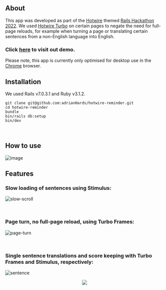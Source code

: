 ## About
This app was developed as part of the [Hotwire](https://hotwired.dev/) themed [Rails Hackathon 2022](https://railshackathon.com/). We used [Hotwire Turbo](https://turbo.hotwired.dev/) on certain pages to negate the need for full-page reloads, for example when turning a page or translating certain sentences from a non-English language into English. 

### Click [here](https://team50.herokuapp.com/) to visit out demo. 

Please note, this app is currently only optimised for desktop use in the [Chrome](https://www.google.com/intl/en_uk/chrome/) browser. 

## Installation
We used Rails v7.0.3.1 and Ruby v3.1.2. 

```
git clone git@github.com:adrianHards/hotwire-reminder.git
cd hotwire-reminder
bundle
bin/rails db:setup
bin/dev
```
<br>

## How to use
![image](https://user-images.githubusercontent.com/17050237/190924047-077afc85-df28-40d8-883c-c33873a394a7.png)

## Features

### Slow loading of sentences using Stimulus:
![slow-scroll](https://user-images.githubusercontent.com/93719632/192240339-53eee677-fa5d-4b12-96a4-519e5d922d8b.gif)

<br>

### Page turn, no full-page reload, using Turbo Frames:
![page-turn](https://user-images.githubusercontent.com/93719632/192240442-d8506a05-a2f5-4011-8594-7c336f31c307.gif)

<br>

### Single sentence translations and score keeping with Turbo Frames and Stimulus, respectively:
![sentence](https://user-images.githubusercontent.com/93719632/192240706-c7fc49ac-cd36-4136-ac1c-5f3523eb15cf.gif)

<p align="center">
  <img src="https://visitor-badge.laobi.icu/badge?page_id=adrianHards/hotwire-context" id="counter">
</p>
